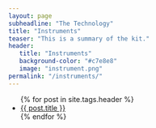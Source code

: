 ```yaml
---
layout: page
subheadline: "The Technology"
title: "Instruments"
teaser: "This is a summary of the kit."
header:
   title: "Instruments"
   background-color: "#c7e8e8"
   image: "instrument.png"
permalink: "/instruments/"
---
```

<ul>
    {% for post in site.tags.header %}
    <li><a href="{{ site.url }}{{ site.baseurl }}{{ post.url }}">{{ post.title }}</a></li>
    {% endfor %}
</ul>
